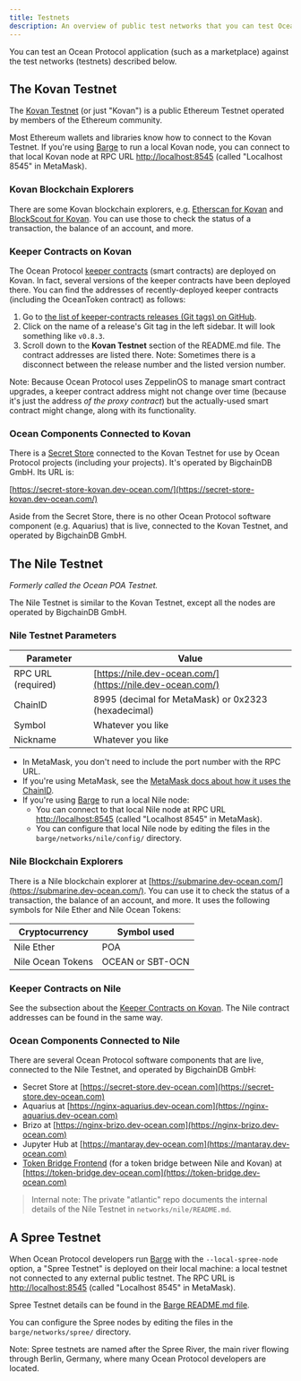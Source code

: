 ```yaml
---
title: Testnets
description: An overview of public test networks that you can test Ocean Protocol applications against.
---
```


You can test an Ocean Protocol application (such as a marketplace) against the test networks (testnets) described below.

## The Kovan Testnet

The [Kovan Testnet](https://github.com/kovan-testnet/proposal) (or just "Kovan") is a public Ethereum Testnet operated by members of the Ethereum community.

Most Ethereum wallets and libraries know how to connect to the Kovan Testnet. If you're using [Barge](https://github.com/oceanprotocol/barge) to run a local Kovan node, you can connect to that local Kovan node at RPC URL [http://localhost:8545](http://localhost:8545) (called "Localhost 8545" in MetaMask).

### Kovan Blockchain Explorers

There are some Kovan blockchain explorers, e.g. [Etherscan for Kovan](https://kovan.etherscan.io/) and [BlockScout for Kovan](https://blockscout.com/eth/kovan). You can use those to check the status of a transaction, the balance of an account, and more.

### Keeper Contracts on Kovan

The Ocean Protocol [keeper contracts](https://github.com/oceanprotocol/keeper-contracts) (smart contracts) are deployed on Kovan. In fact, several versions of the keeper contracts have been deployed there. You can find the addresses of recently-deployed keeper contracts (including the OceanToken contract) as follows:

1. Go to [the list of keeper-contracts releases (Git tags) on GitHub](https://github.com/oceanprotocol/keeper-contracts/releases).
1. Click on the name of a release's Git tag in the left sidebar. It will look something like `v0.8.3`.
1. Scroll down to the **Kovan Testnet** section of the README.md file. The contract addresses are listed there. Note: Sometimes there is a disconnect between the release number and the listed version number.

Note: Because Ocean Protocol uses ZeppelinOS to manage smart contract upgrades, a keeper contract address might not change over time (because it's just the address _of the proxy contract_) but the actually-used smart contract might change, along with its functionality.

### Ocean Components Connected to Kovan

There is a [Secret Store](/concepts/components/#secret-store) connected to the Kovan Testnet for use by Ocean Protocol projects (including your projects). It's operated by BigchainDB GmbH. Its URL is:

[https://secret-store-kovan.dev-ocean.com/](https://secret-store-kovan.dev-ocean.com/)

Aside from the Secret Store, there is no other Ocean Protocol software component (e.g. Aquarius) that is live, connected to the Kovan Testnet, and operated by BigchainDB GmbH.

## The Nile Testnet

_Formerly called the Ocean POA Testnet._

The Nile Testnet is similar to the Kovan Testnet, except all the nodes are operated by BigchainDB GmbH.

### Nile Testnet Parameters

Parameter          | Value
-------------------|---------------
RPC URL (required) | [https://nile.dev-ocean.com/](https://nile.dev-ocean.com/)
ChainID            | 8995 (decimal for MetaMask) or 0x2323 (hexadecimal)
Symbol             | Whatever you like
Nickname           | Whatever you like

- In MetaMask, you don't need to include the port number with the RPC URL.
- If you're using MetaMask, see the [MetaMask docs about how it uses the ChainID](https://metamask.github.io/metamask-docs/Main_Concepts/Sending_Transactions).
- If you're using [Barge](https://github.com/oceanprotocol/barge) to run a local Nile node:
  - You can connect to that local Nile node at RPC URL [http://localhost:8545](http://localhost:8545) (called "Localhost 8545" in MetaMask).
  - You can configure that local Nile node by editing the files in the `barge/networks/nile/config/` directory.

### Nile Blockchain Explorers

There is a Nile blockchain explorer at [https://submarine.dev-ocean.com/](https://submarine.dev-ocean.com/). You can use it to check the status of a transaction, the balance of an account, and more. It uses the following symbols for Nile Ether and Nile Ocean Tokens:

Cryptocurrency    | Symbol used
------------------|------------
Nile Ether        | POA
Nile Ocean Tokens | OCEAN or SBT-OCN

### Keeper Contracts on Nile

See the subsection about the [Keeper Contracts on Kovan](#keeper-contracts-on-kovan). The Nile contract addresses can be found in the same way.

### Ocean Components Connected to Nile

There are several Ocean Protocol software components that are live, connected to the Nile Testnet, and operated by BigchainDB GmbH:

- Secret Store at [https://secret-store.dev-ocean.com](https://secret-store.dev-ocean.com)
- Aquarius at [https://nginx-aquarius.dev-ocean.com](https://nginx-aquarius.dev-ocean.com)
- Brizo at [https://nginx-brizo.dev-ocean.com](https://nginx-brizo.dev-ocean.com)
- Jupyter Hub at [https://mantaray.dev-ocean.com](https://mantaray.dev-ocean.com)
- [Token Bridge Frontend](https://github.com/oceanprotocol/bridge-ui) (for a token bridge between Nile and Kovan) at [https://token-bridge.dev-ocean.com](https://token-bridge.dev-ocean.com)

> Internal note: The private "atlantic" repo documents the internal details of the Nile Testnet in `networks/nile/README.md`.

## A Spree Testnet

When Ocean Protocol developers run [Barge](https://github.com/oceanprotocol/barge) with the `--local-spree-node` option, a "Spree Testnet" is deployed on their local machine: a local testnet not connected to any external public testnet. The RPC URL is [http://localhost:8545](http://localhost:8545) (called "Localhost 8545" in MetaMask).

Spree Testnet details can be found in the [Barge README.md file](https://github.com/oceanprotocol/barge/blob/develop/README.md).

You can configure the Spree nodes by editing the files in the `barge/networks/spree/` directory.

Note: Spree testnets are named after the Spree River, the main river flowing through Berlin, Germany, where many Ocean Protocol developers are located.

